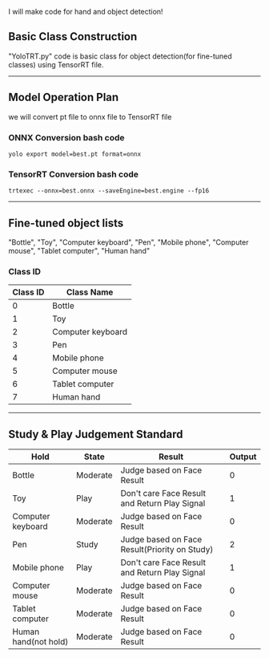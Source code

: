 I will make code for hand and object detection!  

## Basic Class Construction  
"YoloTRT.py" code is basic class for object detection(for fine-tuned classes) using TensorRT file.

---
## Model Operation Plan
we will convert pt file to onnx file to TensorRT file

### ONNX Conversion bash code
```
yolo export model=best.pt format=onnx
```

### TensorRT Conversion bash code
```
trtexec --onnx=best.onnx --saveEngine=best.engine --fp16
```
---
## Fine-tuned object lists
"Bottle", "Toy", "Computer keyboard", "Pen", "Mobile phone", "Computer mouse", "Tablet computer", "Human hand" <br/>

### Class ID 

| Class ID | Class Name | 
|------|----------------------------------|
| 0 | Bottle   |
| 1 | Toy  |
| 2 | Computer keyboard | 
| 3 | Pen  |
| 4 | Mobile phone  |
| 5 | Computer mouse  |
| 6 | Tablet computer  |
| 7 | Human hand  |

---
## Study & Play Judgement Standard
| Hold | State | Result | Output |
|------|----------------------------------|---------------|----------------|
| Bottle   | Moderate | Judge based on Face Result | 0 |
| Toy  | Play | Don't care Face Result and Return Play Signal | 1 |
| Computer keyboard | Moderate | Judge based on Face Result | 0 |
| Pen  | Study | Judge based on Face Result(Priority on Study) | 2 |
| Mobile phone  | Play | Don't care Face Result and Return Play Signal | 1 |
| Computer mouse  | Moderate | Judge based on Face Result | 0 |
| Tablet computer  | Moderate | Judge based on Face Result | 0 |
| Human hand(not hold)  | Moderate | Judge based on Face Result | 0 |
